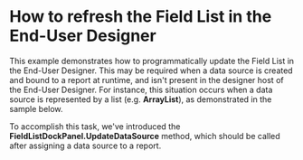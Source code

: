 # How to refresh the Field List in the End-User Designer


<p>This example demonstrates how to programmatically update the Field List in the End-User Designer. This may be required when a data source is created and bound to a report at runtime, and isn't present in the designer host of the End-User Designer. For instance, this situation occurs when a data source is represented by a list (e.g. <strong>ArrayList</strong>), as demonstrated in the sample below.</p><p>To accomplish this task, we've introduced the <strong>FieldListDockPanel.UpdateDataSource</strong> method, which should be called after assigning a data source to a report.</p>

<br/>


